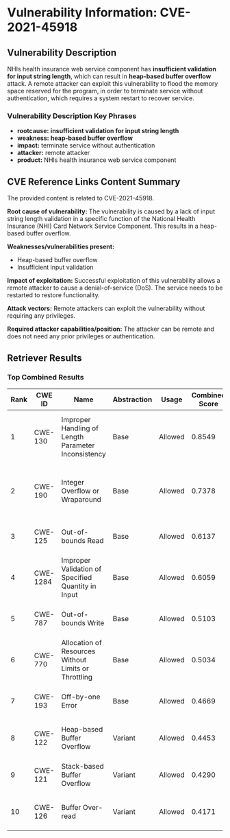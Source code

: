 # Vulnerability Information: CVE-2021-45918

## Vulnerability Description
NHIs health insurance web service component has **insufficient validation for input string length**, which can result in **heap-based buffer overflow** attack. A remote attacker can exploit this vulnerability to flood the memory space reserved for the program, in order to terminate service without authentication, which requires a system restart to recover service.

### Vulnerability Description Key Phrases
- **rootcause:** **insufficient validation for input string length**
- **weakness:** **heap-based buffer overflow**
- **impact:** terminate service without authentication
- **attacker:** remote attacker
- **product:** NHIs health insurance web service component

## CVE Reference Links Content Summary
The provided content is related to CVE-2021-45918.

**Root cause of vulnerability:**
The vulnerability is caused by a lack of input string length validation in a specific function of the National Health Insurance (NHI) Card Network Service Component. This results in a heap-based buffer overflow.

**Weaknesses/vulnerabilities present:**
- Heap-based buffer overflow
- Insufficient input validation

**Impact of exploitation:**
Successful exploitation of this vulnerability allows a remote attacker to cause a denial-of-service (DoS). The service needs to be restarted to restore functionality.

**Attack vectors:**
Remote attackers can exploit the vulnerability without requiring any privileges.

**Required attacker capabilities/position:**
The attacker can be remote and does not need any prior privileges or authentication.

## Retriever Results

### Top Combined Results

| Rank | CWE ID | Name | Abstraction | Usage | Combined Score | Retrievers | Individual Scores |
|------|--------|------|-------------|-------|---------------|------------|-------------------|
| 1 | CWE-130 | Improper Handling of Length Parameter Inconsistency | Base | Allowed | 0.8549 | dense, sparse, graph | dense: 0.485, sparse: 0.445, graph: 1.000 |
| 2 | CWE-190 | Integer Overflow or Wraparound | Base | Allowed | 0.7378 | dense, sparse, graph | dense: 0.445, sparse: 0.447, graph: 0.726 |
| 3 | CWE-125 | Out-of-bounds Read | Base | Allowed | 0.6137 | sparse, graph | sparse: 0.448, graph: 1.000 |
| 4 | CWE-1284 | Improper Validation of Specified Quantity in Input | Base | Allowed | 0.6059 | sparse, graph | sparse: 0.508, graph: 0.882 |
| 5 | CWE-787 | Out-of-bounds Write | Base | Allowed | 0.5103 | sparse, graph | sparse: 0.384, graph: 0.813 |
| 6 | CWE-770 | Allocation of Resources Without Limits or Throttling | Base | Allowed | 0.5034 | sparse, graph | sparse: 0.387, graph: 0.789 |
| 7 | CWE-193 | Off-by-one Error | Base | Allowed | 0.4669 | dense, sparse | dense: 0.429, sparse: 0.441 |
| 8 | CWE-122 | Heap-based Buffer Overflow | Variant | Allowed | 0.4453 | dense, sparse | dense: 0.442, sparse: 0.456 |
| 9 | CWE-121 | Stack-based Buffer Overflow | Variant | Allowed | 0.4290 | dense, sparse | dense: 0.453, sparse: 0.416 |
| 10 | CWE-126 | Buffer Over-read | Variant | Allowed | 0.4171 | dense, sparse | dense: 0.430, sparse: 0.413 |

